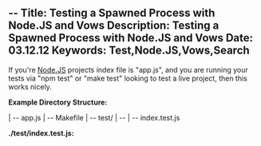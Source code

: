 --
Title: Testing a Spawned Process with Node.JS and Vows
Description: Testing a Spawned Process with Node.JS and Vows
Date: 03.12.12
Keywords: Test,Node.JS,Vows,Search
--

If you're [Node.JS](http://nodejs.org/) projects index file is "app.js", and you are running your tests via "npm test" or "make test" looking to test a live project, then this works nicely.

**Example Directory Structure:**

| -- app.js
| -- Makefile
| -- test/
| -- | -- index.test.js

**./test/index.test.js:**

<script src="https://gist.github.com/2785548.js?file=test_spawn.js"></script>
